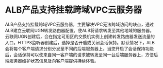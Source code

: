 # ALB产品支持挂载跨域VPC云服务器

ALB产品支持挂载跨域VPC云服务器，主要解决VPC无法跨域访问的缺点，通过ALB建立云联网UGN转发路由器配置，使ALB将请求转发至其他地域的服务器。云联网UGN创建后，会在指定可用区的交换机实例上创建转发路由器发送流量的入口。HTTPS监听器创建后，选择是否开启或关闭会话保持。默认情况下，ALB会将每个客户端请求分别分发至不同的后端服务器上。当您开启了会话保持功能后，会话保持可以使来自同一客户端的请求被转发至同一台后端服务器上，方便后端服务器维护状态信息及向客户端提供持续体验。
